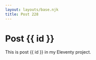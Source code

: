 ```yaml
---
layout: layouts/base.njk
title: Post 228
---
```


# Post {{ id }}

This is post {{ id }} in my Eleventy project.
